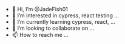 - 👋 Hi, I’m @JadeFish01
- 👀 I’m interested in cypress, react testing ...
- 🌱 I’m currently learning cypress, react, ...
- 💞️ I’m looking to collaborate on ...
- 📫 How to reach me ...

<!---
JadeFish01/JadeFish01 is a ✨ special ✨ repository because its `README.md` (this file) appears on your GitHub profile.
You can click the Preview link to take a look at your changes.
--->
